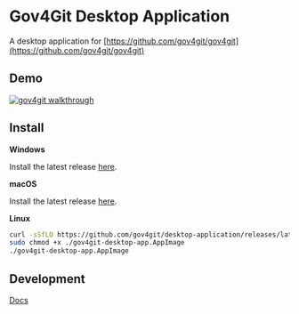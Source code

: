 # Gov4Git Desktop Application

A desktop application for [https://github.com/gov4git/gov4git](https://github.com/gov4git/gov4git)

## Demo

[![gov4git walkthrough](https://img.youtube.com/vi/5lByGoNT2cQ/maxresdefault.jpg)](https://www.youtube.com/watch?v=5lByGoNT2cQ)

## Install

**Windows**

Install the latest release [here](https://github.com/gov4git/desktop-application/releases/latest/download/gov4git-desktop-app-setup.exe).

**macOS**

Install the latest release [here](https://github.com/gov4git/desktop-application/releases/latest/download/gov4git-desktop-app.dmg).

**Linux**

```bash
curl -sSfLO https://github.com/gov4git/desktop-application/releases/latest/download/gov4git-desktop-app.AppImage
sudo chmod +x ./gov4git-desktop-app.AppImage
./gov4git-desktop-app.AppImage
```

## Development

[Docs](docs/README.md)
